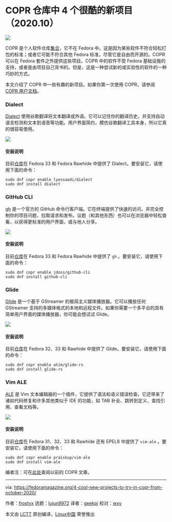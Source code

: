[#]: collector: (lujun9972)
[#]: translator: (geekpi)
[#]: reviewer: (wxy)
[#]: publisher: (wxy)
[#]: url: (https://linux.cn/article-12810-1.html)
[#]: subject: (4 cool new projects to try in COPR from October 2020)
[#]: via: (https://fedoramagazine.org/4-cool-new-projects-to-try-in-copr-from-october-2020/)
[#]: author: (frostyx https://fedoramagazine.org/author/frostyx/)

COPR 仓库中 4 个很酷的新项目（2020.10）
======

![][1]

COPR 是个人软件仓库[集合][2]，它不在 Fedora 中。这是因为某些软件不符合轻松打包的标准；或者它可能不符合其他 Fedora 标准，尽管它是自由而开源的。COPR 可以在 Fedora 套件之外提供这些项目。COPR 中的软件不受 Fedora 基础设施的支持，或者是由项目自己背书的。但是，这是一种尝试新的或实验性的软件的一种巧妙的方式。

本文介绍了 COPR 中一些有趣的新项目。如果你第一次使用 COPR，请参阅 [COPR 用户文档][3]。

### Dialect

[Dialect][4] 使用谷歌翻译将文本翻译成外语。它可以记住你的翻译历史，并支持自动语言检测和文本到语音等功能。用户界面简约，模仿谷歌翻译工具本身，所以它真的很容易使用。

![][5]

#### 安装说明

目前[仓库][6]在 Fedora 33 和 Fedora Rawhide 中提供了 Dialect。要安装它，请使用下面的命令：

```
sudo dnf copr enable lyessaadi/dialect
sudo dnf install dialect
```

### GitHub CLI

[gh][7] 是一个官方的 GitHub 命令行客户端。它在终端提供了快速的访问，并完全控制你的项目问题、拉取请求和发布。议题（和其他东西）也可以在浏览器中轻松查看，以获得更标准的用户界面，或与他人分享。

![][8]

#### 安装说明

目前[仓库][9]在 Fedora 33 和 Fedora Rawhide 中提供了 `gh` 。要安装它，请使用下面的命令：

```
sudo dnf copr enable jdoss/github-cli
sudo dnf install github-cli
```

### Glide

[Glide][10] 是一个基于 GStreamer 的极简主义媒体播放器。它可以播放任何 GStreamer 支持的多媒体格式的本地和远程文件。如果你需要一个多平台的具有简单用户界面的媒体播放器，你可能会想试试 Glide。

![][11]

#### 安装说明

目前[仓库][12]在 Fedora 32、33 和 Rawhide 中提供了 Glide。要安装它，请使用下面的命令：

```
sudo dnf copr enable atim/glide-rs
sudo dnf install glide-rs
```

### Vim ALE

[ALE][13] 是 Vim 文本编辑器的一个插件，它提供了语法和语义错误检查。它还带来了诸如代码修复和许多其他类似于 IDE 的功能，如 TAB 补全、跳转到定义、查找引用、查看文档等。

![][14]

#### 安装说明

目前[仓库][15]在 Fedora 31、32、33 和 Rawhide 还有 EPEL8 中提供了 `vim-ale` 。要安装它，请使用下面的命令：

```
sudo dnf copr enable praiskup/vim-ale
sudo dnf install vim-ale
```

编者注：可在[此处][16]查阅以前的 COPR 文章。

--------------------------------------------------------------------------------

via: https://fedoramagazine.org/4-cool-new-projects-to-try-in-copr-from-october-2020/

作者：[frostyx][a]
选题：[lujun9972][b]
译者：[geekpi](https://github.com/geekpi)
校对：[wxy](https://github.com/wxy)

本文由 [LCTT](https://github.com/LCTT/TranslateProject) 原创编译，[Linux中国](https://linux.cn/) 荣誉推出

[a]: https://fedoramagazine.org/author/frostyx/
[b]: https://github.com/lujun9972
[1]: https://fedoramagazine.org/wp-content/uploads/2017/08/4-copr-945x400.jpg
[2]: https://copr.fedorainfracloud.org/
[3]: https://docs.pagure.org/copr.copr/user_documentation.html
[4]: https://github.com/gi-lom/dialect
[5]: https://fedoramagazine.org/wp-content/uploads/2020/10/dialect.png
[6]: https://copr.fedorainfracloud.org/coprs/lyessaadi/dialect/
[7]: https://github.com/cli/cli
[8]: https://fedoramagazine.org/wp-content/uploads/2020/10/github-cli.png
[9]: https://copr.fedorainfracloud.org/coprs/jdoss/github-cli/
[10]: https://github.com/philn/glide
[11]: https://fedoramagazine.org/wp-content/uploads/2020/10/glide.png
[12]: https://copr.fedorainfracloud.org/coprs/atim/glide-rs/
[13]: https://github.com/dense-analysis/ale
[14]: https://fedoramagazine.org/wp-content/uploads/2020/10/vim-ale.png
[15]: https://copr.fedorainfracloud.org/coprs/praiskup/vim-ale/
[16]: https://fedoramagazine.org/?s=COPR
